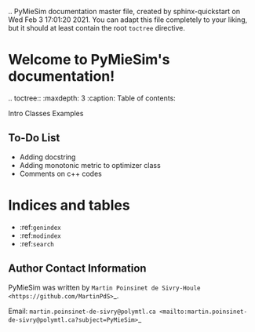 .. PyMieSim documentation master file, created by
   sphinx-quickstart on Wed Feb  3 17:01:20 2021.
   You can adapt this file completely to your liking, but it should at least
   contain the root `toctree` directive.

Welcome to PyMieSim's documentation!
====================================

.. toctree::
   :maxdepth: 3
   :caption: Table of contents:

   Intro
   Classes
   Examples


To-Do List
----------

- Adding docstring
- Adding monotonic metric to optimizer class
- Comments on c++ codes



Indices and tables
==================

* :ref:`genindex`
* :ref:`modindex`
* :ref:`search`






Author Contact Information
--------------------------
PyMieSim was written by `Martin Poinsinet de Sivry-Houle <https://github.com/MartinPdS>`_.

Email: `martin.poinsinet-de-sivry@polymtl.ca <mailto:martin.poinsinet-de-sivry@polymtl.ca?subject=PyMieSim>`_
